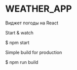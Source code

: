 # WEATHER_APP
Виджет погоды на React


Start & watch

$ npm start

Simple build for production

$ npm run build
